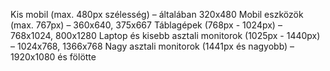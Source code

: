 Kis mobil (max. 480px szélesség) – általában 320x480
Mobil eszközök (max. 767px) – 360x640, 375x667
Táblagépek (768px - 1024px) – 768x1024, 800x1280
Laptop és kisebb asztali monitorok (1025px - 1440px) – 1024x768, 1366x768
Nagy asztali monitorok (1441px és nagyobb) – 1920x1080 és fölötte